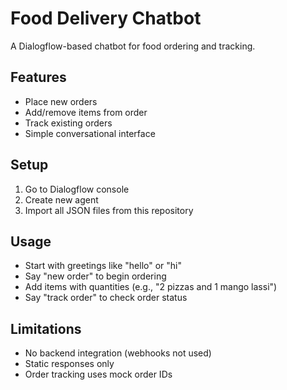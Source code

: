 # Food Delivery Chatbot

A Dialogflow-based chatbot for food ordering and tracking.

## Features

- Place new orders
- Add/remove items from order
- Track existing orders
- Simple conversational interface

## Setup

1. Go to Dialogflow console
2. Create new agent
3. Import all JSON files from this repository

## Usage

- Start with greetings like "hello" or "hi"
- Say "new order" to begin ordering
- Add items with quantities (e.g., "2 pizzas and 1 mango lassi")
- Say "track order" to check order status

## Limitations

- No backend integration (webhooks not used)
- Static responses only
- Order tracking uses mock order IDs
